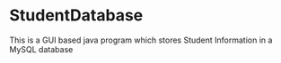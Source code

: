# StudentDatabase
This is a GUI based java program which stores Student Information in a MySQL database
